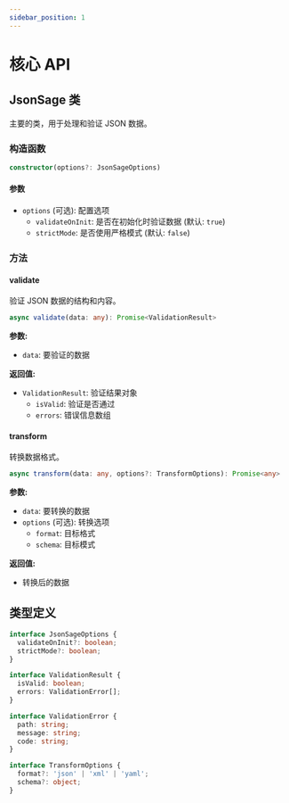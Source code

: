 ```yaml
---
sidebar_position: 1
---
```


# 核心 API

## JsonSage 类

主要的类，用于处理和验证 JSON 数据。

### 构造函数

```typescript
constructor(options?: JsonSageOptions)
```

#### 参数

- `options` (可选): 配置选项
  - `validateOnInit`: 是否在初始化时验证数据 (默认: `true`)
  - `strictMode`: 是否使用严格模式 (默认: `false`)

### 方法

#### validate

验证 JSON 数据的结构和内容。

```typescript
async validate(data: any): Promise<ValidationResult>
```

**参数:**
- `data`: 要验证的数据

**返回值:**
- `ValidationResult`: 验证结果对象
  - `isValid`: 验证是否通过
  - `errors`: 错误信息数组

#### transform

转换数据格式。

```typescript
async transform(data: any, options?: TransformOptions): Promise<any>
```

**参数:**
- `data`: 要转换的数据
- `options` (可选): 转换选项
  - `format`: 目标格式
  - `schema`: 目标模式

**返回值:**
- 转换后的数据

## 类型定义

```typescript
interface JsonSageOptions {
  validateOnInit?: boolean;
  strictMode?: boolean;
}

interface ValidationResult {
  isValid: boolean;
  errors: ValidationError[];
}

interface ValidationError {
  path: string;
  message: string;
  code: string;
}

interface TransformOptions {
  format?: 'json' | 'xml' | 'yaml';
  schema?: object;
}
```
